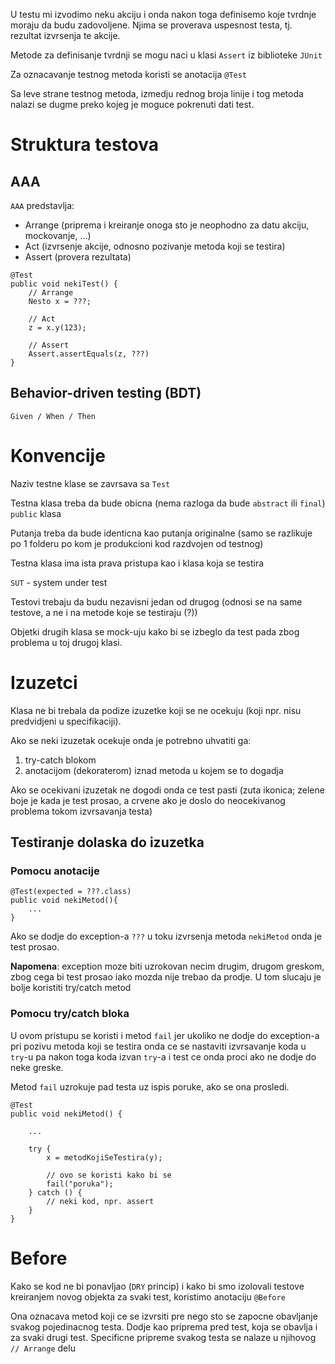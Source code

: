U testu mi izvodimo neku akciju i onda nakon toga
definisemo koje tvrdnje moraju da budu zadovoljene.
Njima se proverava uspesnost testa, tj. rezultat
izvrsenja te akcije.

Metode za definisanje tvrdnji se mogu naci u klasi
`Assert` iz biblioteke `JUnit`

Za oznacavanje testnog metoda koristi se anotacija
`@Test`

Sa leve strane testnog metoda, izmedju rednog broja
linije i tog metoda nalazi se dugme preko kojeg je
moguce pokrenuti dati test.


# Struktura testova
## AAA

`AAA` predstavlja:
* Arrange (priprema i kreiranje onoga sto je neophodno za datu akciju, mockovanje, ...)
* Act (izvrsenje akcije, odnosno pozivanje metoda koji se testira)
* Assert (provera rezultata)

```
@Test
public void nekiTest() {
    // Arrange
    Nesto x = ???;

    // Act
    z = x.y(123);

    // Assert
    Assert.assertEquals(z, ???)
}
```

## Behavior-driven testing (BDT)

`Given / When / Then`

# Konvencije

Naziv testne klase se zavrsava sa `Test`

Testna klasa treba da bude obicna (nema razloga
da bude `abstract` ili `final`) `public` klasa

Putanja treba da bude identicna kao putanja 
originalne (samo se razlikuje po 1 folderu po kom
je produkcioni kod razdvojen od testnog)

Testna klasa ima ista prava pristupa kao i klasa
koja se testira


`SUT` - system under test

Testovi trebaju da budu nezavisni jedan od drugog
(odnosi se na same testove, a ne i na metode koje
se testiraju (?))


Objetki drugih klasa se mock-uju kako bi se izbeglo
da test pada zbog problema u toj drugoj klasi.


# Izuzetci

Klasa ne bi trebala da podize izuzetke koji
se ne ocekuju (koji npr. nisu predvidjeni u
specifikaciji). 

Ako se neki izuzetak ocekuje onda je potrebno
uhvatiti ga:
1. try-catch blokom
2. anotacijom (dekoraterom) iznad metoda u kojem se to dogadja

Ako se ocekivani izuzetak ne dogodi onda ce test
pasti (zuta ikonica; zelene boje je kada je test
prosao, a crvene ako je doslo do neocekivanog 
problema tokom izvrsavanja testa)

## Testiranje dolaska do izuzetka
### Pomocu anotacije

```
@Test(expected = ???.class)
public void nekiMetod(){
    ...
}
```

Ako se dodje do exception-a `???` u toku izvrsenja
metoda `nekiMetod` onda je test prosao.

**Napomena**:
    exception moze biti uzrokovan necim drugim, 
    drugom greskom, zbog cega bi test prosao iako 
    mozda nije trebao da prodje. U tom slucaju je
    bolje koristiti try/catch metod


### Pomocu try/catch bloka

U ovom pristupu se koristi i metod `fail` jer
ukoliko ne dodje do exception-a pri pozivu metoda
koji se testira onda ce se nastaviti izvrsavanje
koda u `try`-u pa nakon toga koda izvan `try`-a i 
test ce onda proci ako ne dodje do neke greske.

Metod `fail` uzrokuje pad testa uz ispis poruke, ako
se ona prosledi.

```
@Test
public void nekiMetod() {
    
    ...

    try {
        x = metodKojiSeTestira(y);

        // ovo se koristi kako bi se
        fail("poruka"); 
    } catch () {
        // neki kod, npr. assert
    }
}
```


# Before

Kako se kod ne bi ponavljao (`DRY` princip) i 
kako bi smo izolovali testove kreiranjem novog
objekta za svaki test, koristimo anotaciju `@Before`

Ona oznacava metod koji ce se izvrsiti pre nego sto
se zapocne obavljanje svakog pojedinacnog testa.
Dodje kao priprema pred test, koja se obavlja i za
svaki drugi test. Specificne pripreme svakog testa
se nalaze u njihovog `// Arrange` delu
